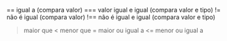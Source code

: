 == igual a (compara valor)
=== valor igual e igual (compara valor e tipo)
!= não é igual (compara valor)
!== não é igual e igual (compara valor e tipo)
> maior que
< menor que
>= maior ou igual a
<= menor ou igual a